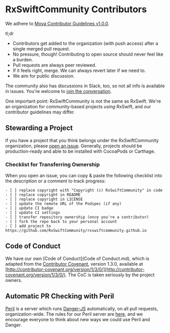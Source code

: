 RxSwiftCommunity Contributors
=============================

We adhere to [Moya Contributor Guidelines v1.0.0](https://github.com/Moya/contributors/tree/1.0.0). 

tl;dr

- Contributors get added to the organization (with push access) after a single merged pull request.
- No pressure, though! Contributing to open source should never feel like a burden.
- Pull requests are always peer reviewed.
- If it feels right, merge. We can always revert later if we need to.
- We aim for public discussion.

The community also has discussions in Slack, too, so not all info is available in issues. You're welcome to [join the conversation](https://rxswift.slack.com).

One important point: RxSwiftCommunity is not the same as RxSwift. We're an organization for community-based projects _using_ RxSwift, and our contributor guidelines may differ.

Stewarding a Project
--------------------

If you have a project that you think belongs under the RxSwiftCommunity organization, please [open an issue](https://github.com/RxSwiftCommunity/contributors/issues/new). Generally, projects should be production-ready and able to be installed with CocoaPods or Carthage.

### Checklist for Transferring Ownership

When you open an issue, you can copy & paste the following checklist into the description or a comment to track progress:

```
- [ ] replace copyright with "Copyright (c) RxSwiftCommunity" in code
- [ ] replace copyright in README
- [ ] replace copyright in LICENSE
- [ ] update the remote URL of the Podspec (if any)
- [ ] update CI badge
- [ ] update CI settings
- [ ] transfer repository ownership (once you're a contributor)
- [ ] fork the repo back to your personal account
- [ ] add project to https://github.com/RxSwiftCommunity/rxswiftcommunity.github.io
```

Code of Conduct
---------------

We have our own [Code of Conduct](Code of Conduct.md), which is adapted from the [Contributor Covenant](http://contributor-covenant.org), version 1.3.0, available at [http://contributor-covenant.org/version/1/3/0/](http://contributor-covenant.org/version/1/3/0/). The CoC is taken seriously by the project owners.

Automatic PR Checking with Peril
--------------------------------

[Peril](https://github.com/Danger/Peril) is a server which runs [Danger-JS](http://danger.systems/js/) automatically, on all pull requests, organization-wide. The rules for our Peril server are [here](https://github.com/RxSwiftCommunity/peril#automatic-pr-checking-with-peril), and we encourage everyone to think about new ways we could use Peril and Danger.
